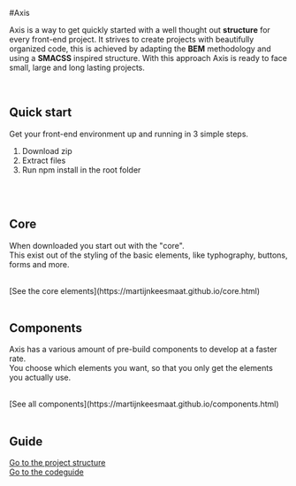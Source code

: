 #Axis

Axis is a way to get quickly started with a well thought out **structure** for every front-end project. It strives to create projects with beautifully organized code, this is achieved by adapting the **BEM** methodology and using a **SMACSS** inspired structure. With this approach Axis is ready to face small, large and long lasting projects.

<br>

## Quick start
Get your front-end environment up and running in 3 simple steps.

1. Download zip 
2. Extract files
3. Run npm install in the root folder

<br>
<br>

## Core 
When downloaded you start out with the "core". <br>
This exist out of the styling of the basic elements, like typhography, buttons, forms and more.

<br>
[See the core elements](https://martijnkeesmaat.github.io/core.html)

<br>
<br>


## Components
Axis has a various amount of pre-build components to develop at a faster rate. <br>
You choose which elements you want, so that you only get the elements you actually use.

<br>
[See all components](https://martijnkeesmaat.github.io/components.html)

<br>
<br>



## Guide

[Go to the project structure](https://github.com/MartijnKeesmaat/Axis/wiki/Project-structure)
<br>
[Go to the codeguide](https://github.com/MartijnKeesmaat/Axis/wiki/Codeguide)




<br>
<br>
